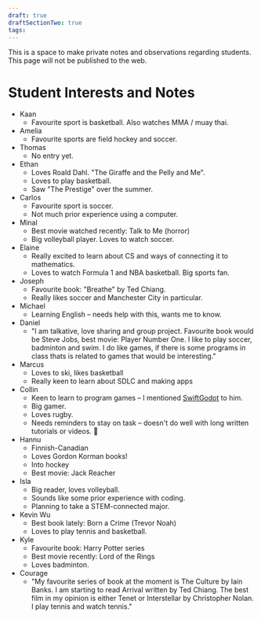 ```yaml
---
draft: true
draftSectionTwo: true
tags:
---
```

This is a space to make private notes and observations regarding students. This page will not be published to the web.

# Student Interests and Notes

- Kaan
	- Favourite sport is basketball. Also watches MMA / muay thai.
- Amelia
	- Favourite sports are field hockey and soccer.
- Thomas
	- No entry yet.
- Ethan
	- Loves Roald Dahl. "The Giraffe and the Pelly and Me". 
	- Loves to play basketball.
	- Saw "The Prestige" over the summer.
- Carlos
	- Favourite sport is soccer.
	- Not much prior experience using a computer.
- Minal
	- Best movie watched recently: Talk to Me (horror)
	- Big volleyball player. Loves to watch soccer.
- Elaine
	- Really excited to learn about CS and ways of connecting it to mathematics.
	- Loves to watch Formula 1 and NBA basketball. Big sports fan.
- Joseph
	- Favourite book: "Breathe" by Ted Chiang.
	- Really likes soccer and Manchester City in particular.
- Michael
	- Learning English – needs help with this, wants me to know.
- Daniel
	- "I am talkative, love sharing and group project. Favourite book would be Steve Jobs, best movie: Player Number One. I like to play soccer, badminton and swim. I do like games, if there is some programs in class thats is related to games that would be interesting."
- Marcus
	- Loves to ski, likes basketball
	- Really keen to learn about SDLC and making apps
- Collin
	- Keen to learn to program games – I mentioned [SwiftGodot](https://github.com/migueldeicaza/SwiftGodot?tab=readme-ov-file) to him.
	- Big gamer.
	- Loves rugby.
	- Needs reminders to stay on task – doesn't do well with long written tutorials or videos. 😬
- Hannu
	- Finnish-Canadian
	- Loves Gordon Korman books!
	- Into hockey
	- Best movie: Jack Reacher
- Isla
	- Big reader, loves volleyball.
	- Sounds like some prior experience with coding.
	- Planning to take a STEM-connected major.
- Kevin Wu
	- Best book lately: Born a Crime (Trevor Noah)
	- Loves to play tennis and basketball.
- Kyle
	- Favourite book: Harry Potter series
	- Best movie recently: Lord of the Rings
	- Loves badminton.
- Courage
	- "My favourite series of book at the moment is The Culture by Iain Banks. I am starting to read Arrival written by Ted Chiang. The best film in my opinion is either Tenet or Interstellar by Christopher Nolan. I play tennis and watch tennis."